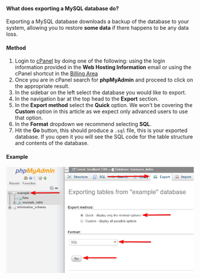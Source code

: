 #### What does exporting a MySQL database do?
Exporting a MySQL database downloads a backup of the database to your system, allowing you to restore **some data** if there happens to be any data loss.

#### Method
1. Login to [cPanel](https://cpanel.hexaneweb.com) by doing one of the following: using the login information provided in the **Web Hosting Information** email or using the cPanel shortcut in the [Billing Area](https://billing.hexanenetworks.com/)
2. Once you are in cPanel search for **phpMyAdmin** and proceed to click on the appropriate result.
3. In the sidebar on the left select the database you would like to export.
4. In the navigation bar at the top head to the **Export** section.
5. In the **Export method** select the **Quick** option. We won't be covering the **Custom** option in this article as we expect only advanced users to use that option.
6. In the **Format** dropdown we recommend selecting **SQL**.
7. Hit the **Go** button, this should produce a ``.sql`` file, this is your exported database. If you open it you will see the SQL code for the table structure and contents of the database.

#### Example
![](https://raw.githubusercontent.com/HexaneNetworks/help-assets/master/assets/exporting-a-database.png)
